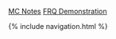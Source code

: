 [MC Notes](https://padlet.com/prishamaiti/v5cwhihorrhhgnp5)
[FRQ Demonstration](https://replit.com/@PrishaMaiti/DataStructures)

{% include navigation.html %}
